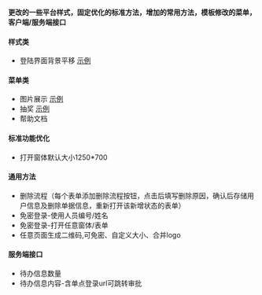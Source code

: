 **更改的一些平台样式，固定优化的标准方法，增加的常用方法，模板修改的菜单，客户端/服务端接口**

#### 样式类  
 * 登陆界面背景平移 [示例](https://html5up.net/eventually)

#### 菜单类
 * 图片展示 [示例](https://html5up.net/lens)
 * 抽奖 [示例](https://github.com/fouber/lottery)
 * 帮助文档
    
#### 标准功能优化
 * 打开窗体默认大小1250*700  

#### 通用方法
 * 删除流程（每个表单添加删除流程按钮，点击后填写删除原因，确认后存储用户信息及删除单据信息，重新打开该新增状态的表单）
 * 免密登录-使用人员编号/姓名  
 * 免密登录-打开任意窗体/表单  
 * 任意页面生成二维码,可免密、自定义大小、合并logo
       
#### 服务端接口
 * 待办信息数量
 * 待办信息内容-含单点登录url可跳转审批

